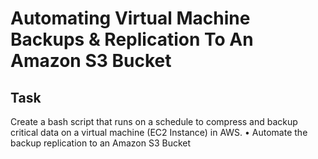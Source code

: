 # Automating Virtual Machine Backups & Replication To An Amazon S3 Bucket

## Task
Create a bash script that runs on a schedule to compress and backup critical data on 
a virtual machine (EC2 Instance) in AWS.
• Automate the backup replication to an Amazon S3 Bucket
